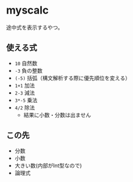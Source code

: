 
# myscalc

途中式を表示するやつ。

## 使える式
- `10` 自然数
- `-3` 負の整数
- `(-5)` 括弧（構文解析する際に優先順位を変える）
- `1+1` 加法
- `2-3` 減法
- `3*-5` 乗法
- `4/2` 除法
	- 結果に小数・分数は出ません

## この先
- 分数
- 小数
- 大きい数(内部がInt型なので)
- 論理式
